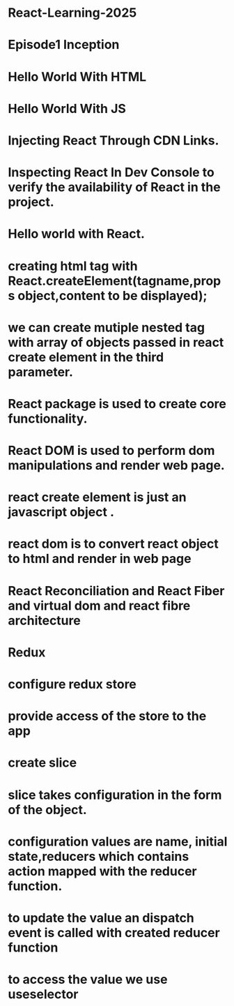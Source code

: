 # React-Learning-2025
# Episode1 Inception
   # Hello World With HTML
   # Hello World With JS
   # Injecting React Through CDN Links.
   # Inspecting React In Dev Console to verify the availability of React in the project.
   # Hello world with React.
   # creating html tag with React.createElement(tagname,props object,content to be displayed);
   # we can create mutiple nested tag with array of objects passed in react create element in the third parameter.
   # React package is used to create core functionality.
   # React DOM is used to perform dom manipulations and render web page.
   # react create element is just an javascript object .
   # react dom is  to convert react object to html and render in web page
# React Reconciliation and React Fiber and virtual dom and react fibre architecture


# Redux
# configure redux store 
# provide access of the store to the app
# create slice 
# slice takes configuration in the form of the object.
# configuration values are name, initial state,reducers which contains action mapped with the reducer function.
# to update the value an dispatch event is called with created reducer function
# to access the value we use useselector